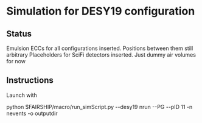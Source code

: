 # Simulation for DESY19 configuration

## Status
Emulsion ECCs for all configurations inserted. Positions between them still arbitrary
Placeholders for SciFi detectors inserted. Just dummy air volumes for now

## Instructions

Launch with 

python $FAIRSHIP/macro/run_simScript.py --desy19 nrun --PG --pID 11 -n nevents -o outputdir
